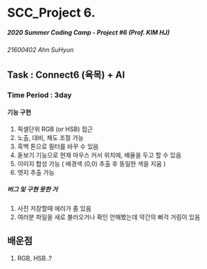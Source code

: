 # SCC_Project 6.
##### 2020 Summer Coding Camp - Project #6 (Prof. KIM HJ)
###### 21600402 Ahn SuHyun


## Task : Connect6 (육목) + AI
### Time Period : 3day






#### 기능 구현
1. 픽셀단위 RGB (or HSB) 접근 
2. 노출, 대비, 채도 조절 가능
3. 흑백 톤으로 필터를 바꾸 수 있음 
4. 돋보기 기능으로 현재 마우스 커서 위치에, 배율을 두고 할 수 있음
5. 이미지 합성 가능 ( 배경색 (0,0) 추출 후 동일한 색을 지움 )
6. 엣지 추출 가능

##### 버그 및 구현 못한 거 
1. 사진 저장할때 에러가 좀 있음 
2. 여러분 파일을 새로 불러오거나 확인 안해봤는데 약간의 삐걱 거림이 있음 

## 배운점 
1. RGB, HSB..?

